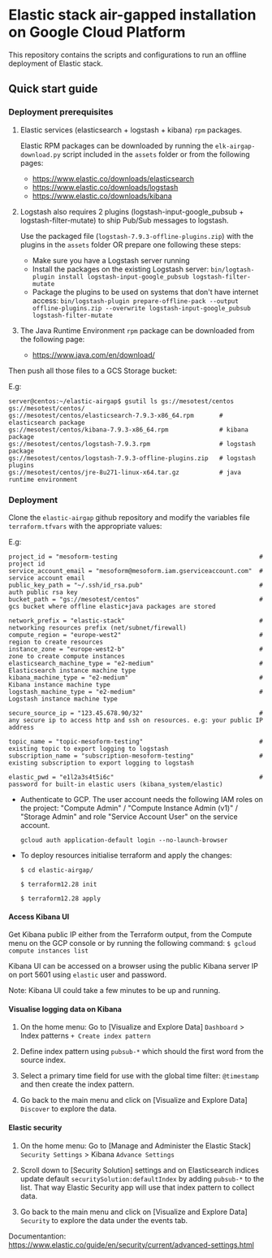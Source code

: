 # Elastic stack air-gapped installation on Google Cloud Platform

This repository contains the scripts and configurations to run an offline deployment of Elastic stack. 

## Quick start guide

### Deployment prerequisites

1) Elastic services (elasticsearch + logstash + kibana) `rpm` packages.

   Elastic RPM packages can be downloaded by running the `elk-airgap-download.py` script included in the `assets` folder or from the following pages:

   - https://www.elastic.co/downloads/elasticsearch
   - https://www.elastic.co/downloads/logstash
   - https://www.elastic.co/downloads/kibana
 
2) Logstash also requires 2 plugins (logstash-input-google_pubsub + logstash-filter-mutate) to ship Pub/Sub messages to logstash.
   
   Use the packaged file (`logstash-7.9.3-offline-plugins.zip`) with the plugins in the `assets` folder OR
    prepare one following these steps:

   - Make sure you have a Logstash server running 
   - Install the packages on the existing Logstash server: `bin/logtash-plugin install logstash-input-google_pubsub logstash-filter-mutate`
   - Package the plugins to be used on systems that don't have internet access: 
     `bin/logstash-plugin prepare-offline-pack --output offline-plugins.zip --overwrite logstash-input-google_pubsub logstash-filter-mutate`

3) The Java Runtime Environment `rpm` package can be downloaded from the following page: 

   - https://www.java.com/en/download/
   
Then push all those files to a GCS Storage bucket:

   E.g:
   
    server@centos:~/elastic-airgap$ gsutil ls gs://mesotest/centos
    gs://mesotest/centos/
    gs://mesotest/centos/elasticsearch-7.9.3-x86_64.rpm       # elasticsearch package
    gs://mesotest/centos/kibana-7.9.3-x86_64.rpm              # kibana package
    gs://mesotest/centos/logstash-7.9.3.rpm                   # logstash package
    gs://mesotest/centos/logstash-7.9.3-offline-plugins.zip   # logstash plugins
    gs://mesotest/centos/jre-8u271-linux-x64.tar.gz           # java runtime environment
    
### Deployment

Clone the `elastic-airgap` github repository and modify the variables file `terraform.tfvars` with the appropriate values:

   E.g:
    
    project_id = "mesoform-testing                                       # project id
    service_account_email = "mesoform@mesoform.iam.gserviceaccount.com"  # service account email
    public_key_path = "~/.ssh/id_rsa.pub"                                # auth public rsa key
    bucket_path = "gs://mesotest/centos"                                 # gcs bucket where offline elastic+java packages are stored

    network_prefix = "elastic-stack"                                     # networking resources prefix (net/subnet/firewall)
    compute_region = "europe-west2"                                      # region to create resources
    instance_zone = "europe-west2-b"                                     # zone to create compute instances
    elasticsearch_machine_type = "e2-medium"                             # Elasticsearch instance machine type
    kibana_machine_type = "e2-medium"                                    # Kibana instance machine type
    logstash_machine_type = "e2-medium"                                  # Logstash instance machine type

    secure_source_ip = "123.45.678.90/32"                                # any secure ip to access http and ssh on resources. e.g: your public IP address

    topic_name = "topic-mesoform-testing"                                # existing topic to export logging to logstash
    subscription_name = "subscription-mesoform-testing"                  # existing subscription to export logging to logstash
    
    elastic_pwd = "e1l2a3s4t5i6c"                                        # password for built-in elastic users (kibana_system/elastic)

- Authenticate to GCP. The user account needs the following IAM roles on the project: "Compute Admin" / "Compute Instance Admin (v1)" / "Storage Admin"
  and role "Service Account User" on the service account.
   
   `gcloud auth application-default login --no-launch-browser`

- To deploy resources initialise terraform and apply the changes:

   `$ cd elastic-airgap/`
   
   `$ terraform12.28 init`
   
   `$ terraform12.28 apply`

#### Access Kibana UI
    
   Get Kibana public IP either from the Terraform output, from the Compute menu on the GCP console or by running the following command: `$ gcloud compute instances list`
   
   Kibana UI can be accessed on a browser using the public Kibana server IP on port 5601 using `elastic` user and password.
   
   Note: Kibana UI could take a few minutes to be up and running.

#### Visualise logging data on Kibana
    
  1) On the home menu: Go to [Visualize and Explore Data] `Dashboard` > Index patterns `+ Create index pattern`
    
  2) Define index pattern using `pubsub-*` which should the first word from the source index.
    
  3) Select a primary time field for use with the global time filter: `@timestamp` and then create the index pattern.
    
  4) Go back to the main menu and click on [Visualize and Explore Data] `Discover` to explore the data.
  
#### Elastic security

  1) On the home menu: Go to [Manage and Administer the Elastic Stack] `Security Settings` > Kibana `Advance Settings`
  
  2) Scroll down to [Security Solution] settings and on Elasticsearch indices update default `securitySolution:defaultIndex` by adding `pubsub-*` to the list. That way Elastic Security app will use that index pattern to collect data.
  
  3) Go back to the main menu and click on [Visualize and Explore Data] `Security` to explore the data under the events tab.
  
  Documentantion: https://www.elastic.co/guide/en/security/current/advanced-settings.html
